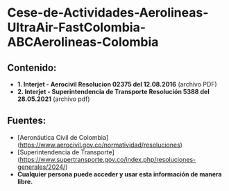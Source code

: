 # Cese-de-Actividades-Aerolineas-UltraAir-FastColombia-ABCAerolineas-Colombia
## Contenido:
- **1. Interjet - Aerocivil Resolucion 02375 del 12.08.2016** (archivo PDF)
- **2. Interjet  - Superintendencia de Transporte Resolución 5388 del 28.05.2021** (archivo pdf)
## Fuentes:
- [Aeronáutica Civil de Colombia] (https://www.aerocivil.gov.co/normatividad/resoluciones)
- [Superintendencia de Transporte] (https://www.supertransporte.gov.co/index.php/resoluciones-generales/2024/)
- **Cualquier persona puede acceder y usar esta información de manera libre.**
